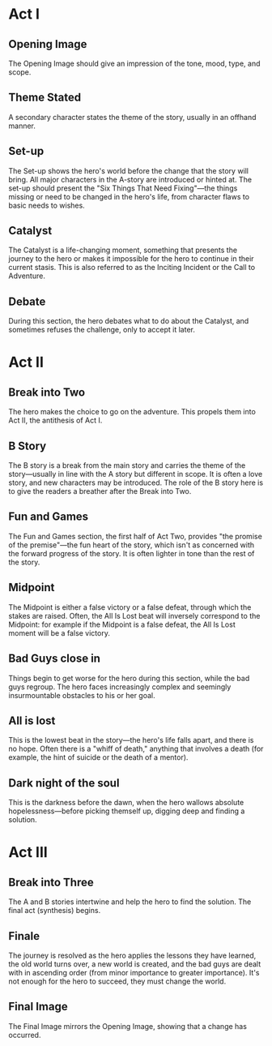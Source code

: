 # Act I

## Opening Image

The Opening Image should give an impression of the tone, mood, type, and scope.

## Theme Stated

A secondary character states the theme of the story, usually in an offhand manner.

## Set-up

The Set-up shows the hero's world before the change that the story will bring. 
All major characters in the A-story are introduced or hinted at. 
The set-up should present the "Six Things That Need Fixing"—the things missing 
or need to be changed in the hero's life, from character flaws to basic needs to wishes. 

## Catalyst

The Catalyst is a life-changing moment, something that presents the journey to the hero 
or makes it impossible for the hero to continue in their current stasis. This is also 
referred to as the Inciting Incident or the Call to Adventure.

## Debate

During this section, the hero debates what to do about the Catalyst, and sometimes refuses 
the challenge, only to accept it later.

# Act II

## Break into Two

The hero makes the choice to go on the adventure. This propels them into Act II, 
the antithesis of Act I.

## B Story

The B story is a break from the main story and carries the theme of the story—usually 
in line with the A story but different in scope. It is often a love story, and new characters 
may be introduced. The role of the B story here is to give the readers a breather 
after the Break into Two.

## Fun and Games

The Fun and Games section, the first half of Act Two, provides "the promise of the premise"—the 
fun heart of the story, which isn't as concerned with the forward progress of the story. 
It is often lighter in tone than the rest of the story. 

## Midpoint

The Midpoint is either a false victory or a false defeat, through which the stakes are raised. 
Often, the All Is Lost beat will inversely correspond to the Midpoint: for example if the Midpoint 
is a false defeat, the All Is Lost moment will be a false victory.

## Bad Guys close in

Things begin to get worse for the hero during this section, while the bad guys regroup. The hero 
faces increasingly complex and seemingly insurmountable obstacles to his or her goal.

## All is lost

This is the lowest beat in the story—the hero's life falls apart, and there is no hope. 
Often there is a "whiff of death," anything that involves a death (for example, the hint 
of suicide or the death of a mentor).

## Dark night of the soul

This is the darkness before the dawn, when the hero wallows absolute hopelessness—before 
picking themself up, digging deep and finding a solution.

# Act III

## Break into Three

The A and B stories intertwine and help the hero to find the solution. 
The final act (synthesis) begins.

## Finale

The journey is resolved as the hero applies the lessons they have learned, the old world 
turns over, a new world is created, and the bad guys are dealt with in ascending order 
(from minor importance to greater importance). It's not enough for the hero to succeed, 
they must change the world.

## Final Image

The Final Image mirrors the Opening Image, showing that a change has occurred.

